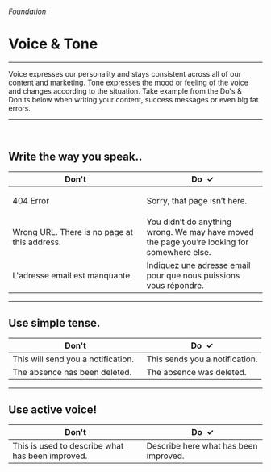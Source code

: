 <h6 class="is-uppercase has-text-grey">Foundation</h6><h1 class="title is-1 is-family-secondary">Voice & Tone</h1>
<hr class="is-visible is-size-3">
<p class="subtitle is-5 is-family-secondary">
    <span class="has-text-weight-semibold">Voice</span> expresses our personality and stays consistent across all of our content and marketing. <span class="has-text-weight-semibold">Tone</span> expresses the mood or feeling of the voice and changes according to the situation.
    Take example from the Do's & Don'ts below when writing your content, success messages or even big fat errors.
</p>
<hr class="is-visible is-size-3"><br>

<h2 class="title is-3 is-family-sans-serif">Write the way you speak..</h2>
<div class="box is-well">
    <table class="table is-fullwidth">
        <thead>
            <tr>
                <th style="width: 250px;"><span class="has-text-danger">Don't</th>
                <th><span class="has-text-turquoise-dark">Do &nbsp;✓</span></th>
            </tr>
        </thead>
        <tbody>
            <tr>
                <td class="subtitle is-5 has-text-grey-dark">404 Error</td>
                <td class="subtitle is-5"><p>Sorry, that page isn’t here.</p></td>
            </tr>
            <tr>
                <td class="subtitle is-5 has-text-grey-dark">Wrong URL. There is no page at this address.</td>
                <td class="subtitle is-5">You didn’t do anything wrong. We may have moved the page you’re looking for somewhere else.</td>
            </tr>
            <tr>
                <td class="subtitle is-5 has-text-grey-dark">L'adresse email est manquante.</td>
                <td class="subtitle is-5">Indiquez une adresse email pour que nous puissions vous répondre.</td>
            </tr>
        </tbody>
    </table>
    </div>
</div>

<hr class="is-size-1 is-visible">

<h2 class="title is-3 is-family-sans-serif">Use simple tense.</h2>
<div class="box is-well">
    <table class="table is-fullwidth">
        <thead>
            <tr>
                <th style="width: 250px;"><span class="has-text-danger">Don't</th>
                <th><span class="has-text-turquoise-dark">Do &nbsp;✓</span></th>
            </tr>
        </thead>
    <tbody>
        <tr>
            <td class="subtitle is-5 has-text-grey-dark">This will send you a notification.</td>
            <td class="subtitle is-5">This sends you a notification.</td>
        </tr>
        <tr>
            <td class="subtitle is-5 has-text-grey-dark">The absence has been deleted.</td>
            <td class="subtitle is-5">The absence was deleted.</td>
        </tr>
    </tbody>
    </table>
</div>

<hr class="is-size-1 is-visible">

<h2 class="title is-3 is-family-sans-serif">Use active voice!</h2>
<div class="box is-well">
    <table class="table is-fullwidth">
        <thead>
            <tr>
                <th style="width: 250px;"><span class="has-text-danger">Don't</th>
                <th><span class="has-text-turquoise-dark">Do &nbsp;✓</span></th>
            </tr>
        </thead>
        <tbody>
            <tr>
            <td class="subtitle is-5 has-text-grey-dark">This is used to describe what has been improved.</td>
            <td class="subtitle is-5">Describe here what has been improved.</td>
            </tr>
        </tbody>
    </table>
</div>